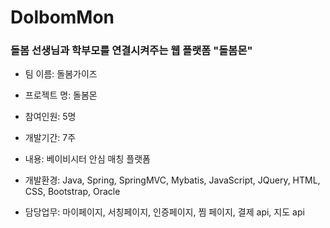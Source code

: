 # DolbomMon
### 돌봄 선생님과 학부모를 연결시켜주는 웹 플랫폼 "돌봄몬"

- 팀 이름: 돌봄가이즈

- 프로젝트 명: 돌봄몬

- 참여인원: 5명

- 개발기간: 7주

- 내용: 베이비시터 안심 매칭 플랫폼

- 개발환경: Java, Spring, SpringMVC, Mybatis, JavaScript, JQuery, HTML, CSS, Bootstrap, Oracle

- 담당업무: 마이페이지, 서칭페이지, 인증페이지, 찜 페이지, 결제 api, 지도 api
